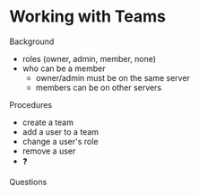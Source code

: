 # Working with Teams

Background

* roles (owner, admin, member, none)
* who can be a member
    * owner/admin must be on the same server
    * members can be on other servers

Procedures

* create a team
* add a user to a team
* change a user's role
* remove a user
* &#x2753;

Questions
